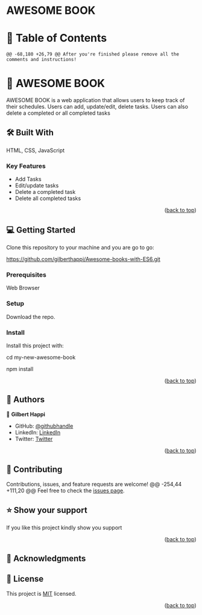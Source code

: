 <a name="readme-top"></a>

# AWESOME BOOK

# 📗 Table of Contents

	@@ -68,180 +26,79 @@ After you're finished please remove all the comments and instructions!

<!-- PROJECT DESCRIPTION -->

# 📖 AWESOME BOOK <a name="about-project"></a>

AWESOME BOOK is a web application that allows users to keep track of their schedules. Users can add, update/edit, delete tasks. Users can also delete a completed or all completed tasks

## 🛠 Built With <a name="built-with"></a>

<!-- ### Tech Stack <a name="tech-stack"></a> -->

HTML, CSS, JavaScript

<!-- Features -->

### Key Features <a name="key-features"></a>

- Add Tasks
- Edit/update tasks
- Delete a completed task
- Delete all completed tasks

<p align="right">(<a href="#readme-top">back to top</a>)</p>


<!-- GETTING STARTED -->

## 💻 Getting Started <a name="getting-started"></a>

Clone this repository to your machine and you are go to go:

https://github.com/gilberthappi/Awesome-books-with-ES6.git

### Prerequisites

Web Browser

### Setup

Download the repo.

### Install

Install this project with:

cd my-new-awesome-book

npm install

<p align="right">(<a href="#readme-top">back to top</a>)</p>

<!-- AUTHORS -->

## 👥 Authors <a name="authors"></a>

👤 **Gilbert Happi**

- GitHub: [@githubhandle](https://github.com/gilberthappi)
- LinkedIn: [LinkedIn](https://www.linkedin.com/in/dushimimana-gilbert-happi-997b2a262/)
- Twitter: [Twitter](https://twitter.com/DushimimanaGil3)

<p align="right">(<a href="#readme-top">back to top</a>)</p>

## 🤝 Contributing <a name="contributing"></a>

Contributions, issues, and feature requests are welcome!
	@@ -254,44 +111,20 @@ Feel free to check the [issues page](../../issues/).

## ⭐️ Show your support <a name="support"></a>

<!-- > Write a message to encourage readers to support your project -->

If you like this project kindly show you support

<p align="right">(<a href="#readme-top">back to top</a>)</p>

<!-- ACKNOWLEDGEMENTS -->

## 🙏 Acknowledgments <a name="acknowledgements"></a>

<!-- LICENSE -->

## 📝 License <a name="license"></a>

This project is [MIT](./LICENSE) licensed.

<p align="right">(<a href="#readme-top">back to top</a>)</p>